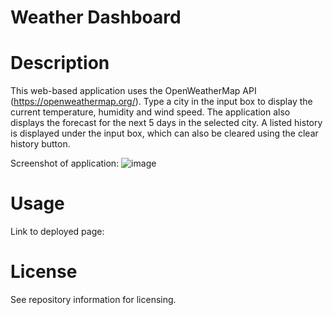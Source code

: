 # Weather Dashboard

# Description
This web-based application uses the OpenWeatherMap API (https://openweathermap.org/). Type a city in the input box to display the current temperature, humidity and wind speed. The application also displays the forecast for the next 5 days in the selected city. A listed history is displayed under the input box, which can also be cleared using the clear history button.

Screenshot of application:
![image](https://user-images.githubusercontent.com/42279508/213035698-4f226fe0-3eae-4f09-a63a-5ba3881b2a03.png)

# Usage
Link to deployed page:

# License
See repository information for licensing.
